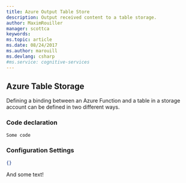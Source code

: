 ```yaml
---
title: Azure Output Table Store
description: Output received content to a table storage.
author: MaximRouiller
manager: scottca
keywords: 
ms.topic: article
ms.date: 08/24/2017
ms.author: marouill
ms.devlang: csharp
#ms.service: cognitive-services
---
```


## Azure Table Storage

Defining a binding between an Azure Function and a table in a storage account can be defined in two different ways.

### Code declaration

```csharp
Some code
```

### Configuration Settings

```json
{}
```


And some text!